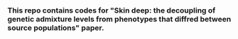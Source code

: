 ### This repo contains codes for "Skin deep: the decoupling of genetic admixture levels from phenotypes that diffred between source populations" paper.
